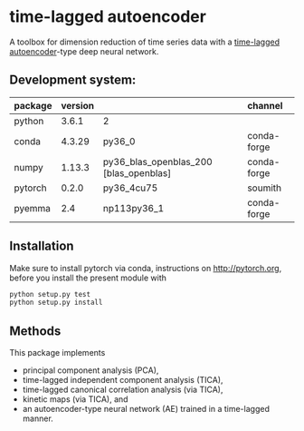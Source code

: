 # time-lagged autoencoder

A toolbox for dimension reduction of time series data with a [time-lagged autoencoder](https://arxiv.org/abs/1710.11239)-type deep neural network.

## Development system:
| package | version | | channel |
|:---|:---|:---|:---|
| python | 3.6.1 | 2 | |
| conda | 4.3.29 | py36_0 | conda-forge |
| numpy | 1.13.3 | py36_blas_openblas_200 [blas_openblas] | conda-forge |
| pytorch | 0.2.0 | py36_4cu75 | soumith |
| pyemma | 2.4 | np113py36_1 | conda-forge |

## Installation
Make sure to install pytorch via conda, instructions on http://pytorch.org, before you install the present module with

```bash
python setup.py test
python setup.py install
```

## Methods
This package implements
- principal component analysis (PCA),
- time-lagged independent component analysis (TICA),
- time-lagged canonical correlation analysis (via TICA),
- kinetic maps (via TICA), and
- an autoencoder-type neural network (AE) trained in a time-lagged manner.

